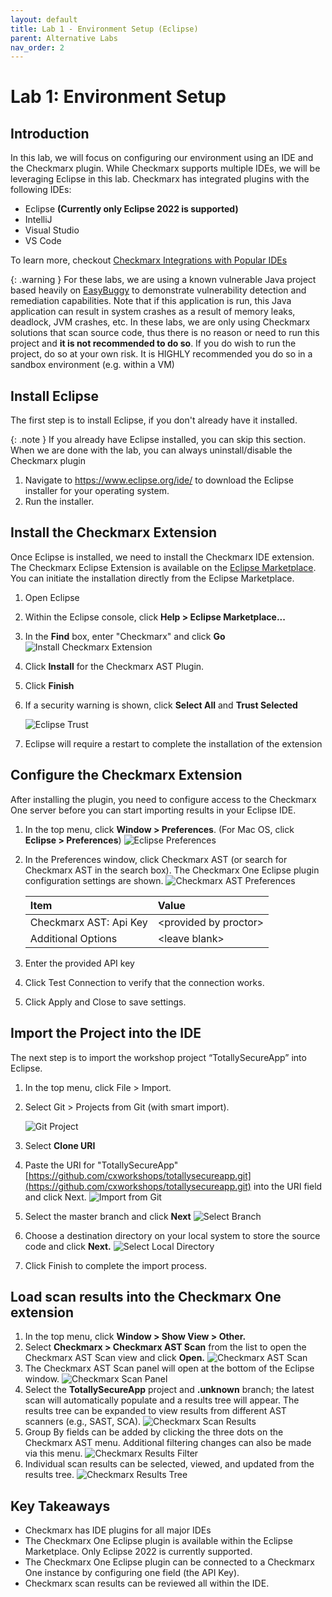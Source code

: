 ```yaml
---
layout: default
title: Lab 1 - Environment Setup (Eclipse)
parent: Alternative Labs
nav_order: 2
---
```


# Lab 1: Environment Setup

## Introduction
In this lab, we will focus on configuring our environment using an IDE and the Checkmarx plugin.  While Checkmarx supports multiple IDEs, we will be leveraging Eclipse in this lab.  Checkmarx has integrated plugins with the following IDEs:

* Eclipse **(Currently only Eclipse 2022 is supported)**
* IntelliJ
* Visual Studio
* VS Code

To learn more, checkout <a href="https://checkmarx.com/why-checkmarx/integrations/checkmarx-integrations-with-ides/" target="_blank">Checkmarx Integrations with Popular IDEs</a>

{: .warning }
For these labs, we are using a known vulnerable Java project based heavily on <a href="https://github.com/k-tamura/easybuggy" target="blank">EasyBuggy</a> to demonstrate vulnerability detection and remediation capabilities.  Note that if this application is run, this Java application can result in system crashes as a result of memory leaks, deadlock, JVM crashes, etc.  In these labs, we are only using Checkmarx solutions that scan source code, thus there is no reason or need to run this project and __it is not recommended to do so__. If you do wish to run the project, do so at your own risk. It is HIGHLY recommended you do so in a sandbox environment (e.g. within a VM)

## Install Eclipse
The first step is to install Eclipse, if you don't already have it installed.

{: .note }
If you already have Eclipse installed, you can skip this section. When we are done with the lab, you can always uninstall/disable the Checkmarx plugin

1.	Navigate to <a href="https://www.eclipse.org/ide/" target="_blank">https://www.eclipse.org/ide/</a> to download the Eclipse installer for your operating system.
2.	Run the installer.


## Install the Checkmarx Extension
Once Eclipse is installed, we need to install the Checkmarx IDE extension. The Checkmarx Eclipse Extension is available on the <a href="https://marketplace.eclipse.org/content/checkmarx-ast-plugin" target="_blank">Eclipse Marketplace</a>. You can initiate the installation directly from the Eclipse Marketplace.

1. Open Eclipse
2. Within the Eclipse console, click **Help > Eclipse Marketplace...**
3. In the **Find** box, enter "Checkmarx" and click **Go**
    ![Install Checkmarx Extension](./assets/images/eclipse_mkt.png "Checkmarx Extension")


4. Click **Install** for the Checkmarx AST Plugin.
5. Click **Finish**
6. If a security warning is shown, click **Select All** and **Trust Selected**

    ![Eclipse Trust](./assets/images/eclipse_trust.png "Eclipse Trust")
7. Eclipse will require a restart to complete the installation of the extension


## Configure the Checkmarx Extension
After installing the plugin, you need to configure access to the Checkmarx One server before you can start importing results in your Eclipse IDE.

1. In the top menu, click **Window > Preferences**. (For Mac OS, click **Eclipse > Preferences**)
    ![Eclipse Preferences](./assets/images/eclipse_pref.png "Eclipse Preferences")

2. In the Preferences window, click Checkmarx AST (or search for Checkmarx AST in the search box). The Checkmarx One Eclipse plugin configuration settings are shown.
    ![Checkmarx AST  Preferences](./assets/images/eclipse_cx_pref.png "Checkmarx AST Preferences")

    |         Item                          |          Value                |
    |:----------------------                |:-----------------------       |
    | Checkmarx AST: Api Key       | \<provided by proctor\>                |
    | Additional Options           | \<leave blank\>                        |

3. Enter the provided API key
4. Click Test Connection to verify that the connection works.
5. Click Apply and Close to save settings.


## Import the Project into the IDE
The next step is to import the workshop project “TotallySecureApp” into Eclipse.
1.	In the top menu, click File > Import.
2.	Select Git > Projects from Git (with smart import).

    ![Git Project](./assets/images/eclipse_git_projects.png "Git Project")

3. Select **Clone URI**
4. Paste the URI for "TotallySecureApp" [https://github.com/cxworkshops/totallysecureapp.git](https://github.com/cxworkshops/totallysecureapp.git) into the URI field and click Next.
    ![Import from Git](./assets/images/eclipse_import_git.png "Import from Git")
5. Select the master branch and click **Next**
    ![Select Branch](./assets/images/eclipse_git_branch.png "Select Branch")
6. Choose a destination directory on your local system to store the source code and click **Next.**
    ![Select Local Directory](./assets/images/eclipse_git_localdest.png "Select Local Directory")
7.	Click Finish to complete the import process.


## Load scan results into the Checkmarx One extension

1.	In the top menu, click **Window > Show View > Other.**
2.	Select **Checkmarx > Checkmarx AST Scan** from the list to open the Checkmarx AST Scan view and click **Open.**
    ![Checkmarx AST Scan](./assets/images/eclipse_showview_scan.png "Checkmarx AST Scan")
3.	The Checkmarx AST Scan panel will open at the bottom of the Eclipse window.
    ![Checkmarx Scan Panel](./assets/images/eclipse_cx_scan.png "Checkmarx Scan Panel")
4.	Select the **TotallySecureApp** project and **.unknown** branch; the latest scan will automatically populate and a results tree will appear. The results tree can be expanded to view results from different AST scanners (e.g., SAST, SCA).
    ![Checkmarx Scan Results](./assets/images/eclipse_cx_results.png "Checkmarx Scan Results")
5.	Group By fields can be added by clicking the three dots on the Checkmarx AST menu. Additional filtering changes can also be made via this menu.
    ![Checkmarx Results Filter](./assets/images/eclipse_results_filter.png "Checkmarx Results Filter")
6.	Individual scan results can be selected, viewed, and updated from the results tree.
    ![Checkmarx Results Tree](./assets/images/eclipse_cx_results_tree.png "Checkmarx Results Tree") 


## Key Takeaways
- Checkmarx has IDE plugins for all major IDEs
- The Checkmarx One Eclipse plugin is available within the Eclipse Marketplace. Only Eclipse 2022 is currently supported.
- The Checkmarx One Eclipse plugin can be connected to a Checkmarx One instance by configuring one field (the API Key).
- Checkmarx scan results can be reviewed all within the IDE.